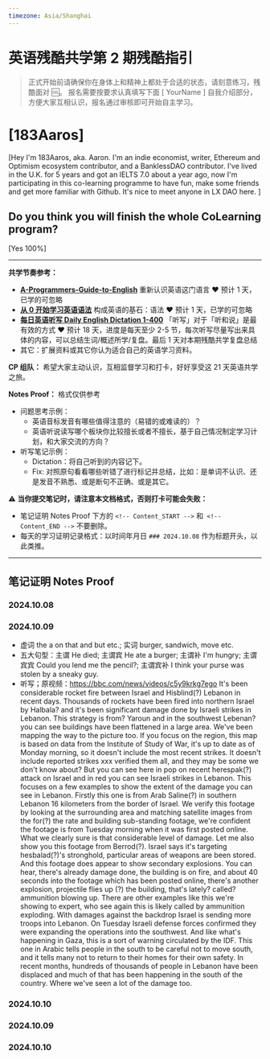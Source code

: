 ```yaml
---
timezone: Asia/Shanghai
---
```





# 英语残酷共学第 2 期残酷指引

> 正式开始前请确保你在身体上和精神上都处于合适的状态，请刻意练习，残酷面对 🆒。 报名需要按要求认真填写下面 [ YourName ] 自我介绍部分，方便大家互相认识，报名通过审核即可开始自主学习。

# [183Aaros]

[Hey I'm 183Aaros, aka. Aaron. I'm an indie economist, writer, Ethereum and Optimism ecosystem contributor, and a BanklessDAO contributor. 
I've lived in the U.K. for 5 years and got an IELTS 7.0 about a year ago, now I'm participating in this co-learning programme to have fun, make some friends and get more familiar with Github.
It's nice to meet anyone in LX DAO here.
]

## Do you think you will finish the whole CoLearning program?

[Yes 100%]

---

**共学节奏参考：**

- [**A-Programmers-Guide-to-English**](https://github.com/yujiangshui/A-Programmers-Guide-to-English) 重新认识英语这门语言 ❤️ 预计 1 天，已学的可忽略
- [**从 0 开始学习英语语法**](https://hzpt-inet-club.github.io/english-note/) 构成英语的基石：语法 ❤️ 预计 1 天，已学的可忽略
- [**每日英语听写 Daily English Dictation 1-400**](https://www.bilibili.com/video/BV1U7411a7xG?p=3&vd_source=bc0666711d2280c24d54945ab9c11146) 「听写」对于「听和说」是最有效的方式 ❤️ 预计 18 天，进度是每天至少 2-5 节，每次听写尽量写出来具体的内容，可以总结生词/概述所学/复盘。最后 1 天对本期残酷共学复盘总结
- 其它：扩展资料或其它你认为适合自己的英语学习资料。

**CP 组队：**  希望大家主动认识，互相监督学习和打卡，好好享受这 21 天英语共学之旅。

**Notes Proof：** 格式仅供参考

- 问题思考示例：
  - 英语音标发音有哪些值得注意的（易错的或难读的）？
  - 英语听说读写哪个板块你比较擅长或者不擅长，基于自己情况制定学习计划，和大家交流的方向？
- 听写笔记示例：
  - Dictation：将自己听到的内容记下。
  - Fix: 对照原句看看哪些听错了进行标记并总结，比如：是单词不认识、还是发音不熟悉、或是断句不正确、或是其它。

⚠️ **当你提交笔记时，请注意本文档格式，否则打卡可能会失败：**

- 笔记证明 Notes Proof 下方的 `<!-- Content_START -->` 和` <!-- Content_END -->` 不要删除。
- 每天的学习证明记录格式：以时间年月日 `### 2024.10.08` 作为标题开头，以此类推。

---

## 笔记证明 Notes Proof

<!-- Content_START --> 

### 2024.10.08


### 2024.10.09
- 虚词 the a on that and but etc.; 实词 burger, sandwich, move etc.
- 五大句型：主谓 He died; 主谓宾 He ate a burger; 主谓补 I'm hungry; 主谓宾宾 Could you lend me the pencil?; 主谓宾补 I think your purse was stolen by a sneaky guy.
- 听写；原视频：https://bbc.com/news/videos/c5y9krkg7ego
It's been considerable rocket fire between Israel and Hisblind(?) Lebanon in recent days. Thousands of rockets have been fired into northern Israel by Halbala? and it's been
significant damage done by Israeli strikes in Lebanon. This strategy is from? Yaroun and in the southwest Lebenan? you can see buildings have been flattened in a large area. 
We've been mapping the way to the picture too. If you focus on the region, this map is based on data from the Institute of Study of War, it's up to date as of Monday morning,
so it doesn't include the most recent strikes. It doesn't include reported strikes xxx verified them all, and they may be some we don't know about? But you can see here in pop on recent herespak(?) 
attack on Israel and in red you can see Israeli strikes in Lebanon. This focuses on a few examples to show the extent of the damage you can see in Lebanon. 
Firstly this one is from Arab Saline(?) in southern Lebanon 16 kilometers from the border of Israel. We verify this footage by looking at the surrounding area and matching satellite images from 
the for(?) the rate and building sub-standing footage, we're confident the footage is from Tuesday morning when it was first posted online. What we clearly sure is that considerable level of damage.
Let me also show you this footage from Berrod(?). Israel says it's targeting hesbalad(?)'s stronghold, particular areas of weapons are been stored. And this footage does appear to show secondary explosions.
You can hear, there's already damage done, the building is on fire, and about 40 seconds into the footage which has been posted online, there's another explosion, projectile flies up (?) the building, that's
lately? called? ammunition blowing up. There are other examples like this we're showing to expert, who see again this is likely called by ammunition exploding. With damages against the backdrop
Israel is sending more troops into Lebanon. On Tuesday Israeli defense forces confirmed they were expanding the operations into the southwest. And like what's happening in Gaza, this is a sort of warning
circulated by the IDF. This one in Arabic tells people in the south to be careful not to move south, and it tells many not to return to their homes for their own safety. 
In recent months, hundreds of thousands of people in Lebanon have been displaced and much of that has been happening in the south of the country. Where we've seen a lot of the damage too. 


### 2024.10.10



### 2024.10.09



### 2024.10.10







<!-- Content_END -->
